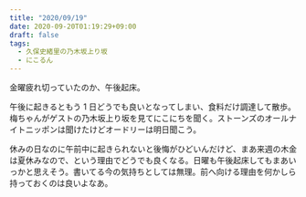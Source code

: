 ```yaml
---
title: "2020/09/19"
date: 2020-09-20T01:19:29+09:00
draft: false
tags: 
  - 久保史緒里の乃木坂上り坂
  - にこるん
---
```


金曜疲れ切っていたのか、午後起床。

午後に起きるともう 1 日どうでも良いとなってしまい、食料だけ調達して散歩。梅ちゃんがゲストの乃木坂上り坂を見てにこにちを聞く。ストーンズのオールナイトニッポンは聞けたけどオードリーは明日聞こう。

休みの日なのに午前中に起きられないと後悔がひどいんだけど、まあ来週の木金は夏休みなので、という理由でどうでも良くなる。日曜も午後起床してもまあいっかと思えそう。書いてる今の気持ちとしては無理。前へ向ける理由を何かしら持っておくのは良いよなあ。
